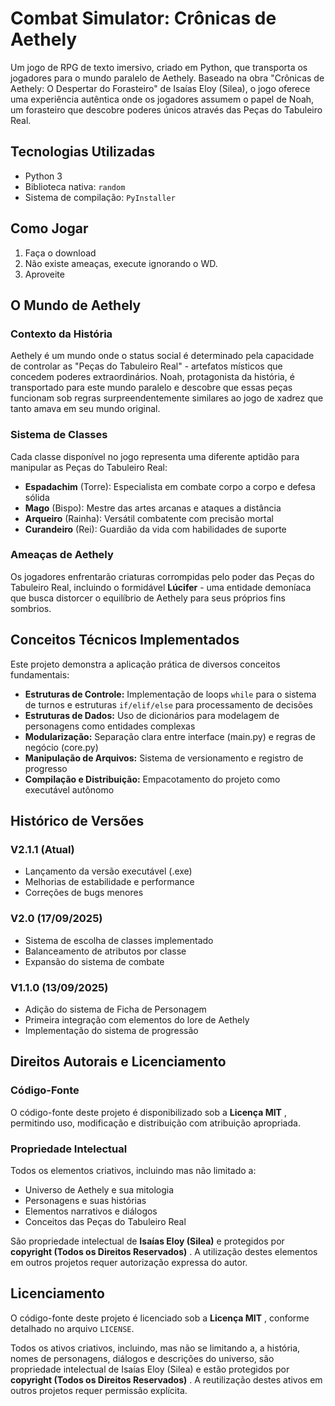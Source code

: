 # Combat Simulator: Crônicas de Aethely

Um jogo de RPG de texto imersivo, criado em Python, que transporta os jogadores para o mundo paralelo de Aethely. Baseado na obra "Crônicas de Aethely: O Despertar do Forasteiro" de Isaías Eloy (Silea), o jogo oferece uma experiência autêntica onde os jogadores assumem o papel de Noah, um forasteiro que descobre poderes únicos através das Peças do Tabuleiro Real.

## Tecnologias Utilizadas

* Python 3
* Biblioteca nativa: `random`
* Sistema de compilação: ``PyInstaller``

## Como Jogar

1. Faça o download
2. Não existe ameaças, execute ignorando o WD.
3. Aproveite

## O Mundo de Aethely

### Contexto da História

Aethely é um mundo onde o status social é determinado pela capacidade de controlar as "Peças do Tabuleiro Real" - artefatos místicos que concedem poderes extraordinários. Noah, protagonista da história, é transportado para este mundo paralelo e descobre que essas peças funcionam sob regras surpreendentemente similares ao jogo de xadrez que tanto amava em seu mundo original.

### Sistema de Classes

Cada classe disponível no jogo representa uma diferente aptidão para manipular as Peças do Tabuleiro Real:

* **Espadachim** (Torre): Especialista em combate corpo a corpo e defesa sólida
* **Mago** (Bispo): Mestre das artes arcanas e ataques a distância
* **Arqueiro** (Rainha): Versátil combatente com precisão mortal
* **Curandeiro** (Rei): Guardião da vida com habilidades de suporte

### Ameaças de Aethely

Os jogadores enfrentarão criaturas corrompidas pelo poder das Peças do Tabuleiro Real, incluindo o formidável **Lúcifer** - uma entidade demoníaca que busca distorcer o equilíbrio de Aethely para seus próprios fins sombrios.

## Conceitos Técnicos Implementados

Este projeto demonstra a aplicação prática de diversos conceitos fundamentais:

* **Estruturas de Controle:** Implementação de loops `while` para o sistema de turnos e estruturas `if/elif/else` para processamento de decisões
* **Estruturas de Dados:** Uso de dicionários para modelagem de personagens como entidades complexas
* **Modularização:** Separação clara entre interface (main.py) e regras de negócio (core.py)
* **Manipulação de Arquivos:** Sistema de versionamento e registro de progresso
* **Compilação e Distribuição:** Empacotamento do projeto como executável autônomo

## Histórico de Versões

### V2.1.1 (Atual)

* Lançamento da versão executável (.exe)
* Melhorias de estabilidade e performance
* Correções de bugs menores

### V2.0 (17/09/2025)

* Sistema de escolha de classes implementado
* Balanceamento de atributos por classe
* Expansão do sistema de combate

### V1.1.0 (13/09/2025)

* Adição do sistema de Ficha de Personagem
* Primeira integração com elementos do lore de Aethely
* Implementação do sistema de progressão

## Direitos Autorais e Licenciamento

### Código-Fonte

O código-fonte deste projeto é disponibilizado sob a  **Licença MIT** , permitindo uso, modificação e distribuição com atribuição apropriada.

### Propriedade Intelectual

Todos os elementos criativos, incluindo mas não limitado a:

* Universo de Aethely e sua mitologia
* Personagens e suas histórias
* Elementos narrativos e diálogos
* Conceitos das Peças do Tabuleiro Real

São propriedade intelectual de **Isaías Eloy (Silea)** e protegidos por  **copyright (Todos os Direitos Reservados)** . A utilização destes elementos em outros projetos requer autorização expressa do autor.

## Licenciamento

O código-fonte deste projeto é licenciado sob a  **Licença MIT** , conforme detalhado no arquivo `LICENSE`.

Todos os ativos criativos, incluindo, mas não se limitando a, a história, nomes de personagens, diálogos e descrições do universo, são propriedade intelectual de Isaías Eloy (Silea) e estão protegidos por  **copyright (Todos os Direitos Reservados)** . A reutilização destes ativos em outros projetos requer permissão explícita.
